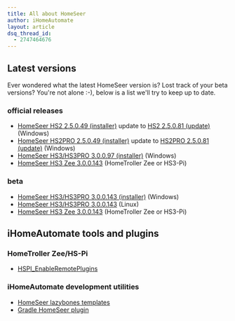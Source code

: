 ```yaml
---
title: All about HomeSeer
author: iHomeAutomate
layout: article
dsq_thread_id:
  - 2747464676
---
```

## Latest versions

Ever wondered what the latest HomeSeer version is? Lost track of your beta versions? You're not alone :-), below is a list we'll try to keep up to date.

### official releases

  * [HomeSeer HS2 2.5.0.49 (installer)][1] update to [HS2 2.5.0.81 (update)][2] (Windows)
  * [HomeSeer HS2PRO 2.5.0.49 (installer)][3] update to [HS2PRO 2.5.0.81 (update)][4] (Windows)
  * [HomeSeer HS3/HS3PRO 3.0.0.97 (installer)][5] (Windows)
  * [HomeSeer HS3 Zee 3.0.0.143][6] (HomeTroller Zee or HS3-Pi) 

### beta

  * [HomeSeer HS3/HS3PRO 3.0.0.143 (installer)][7] (Windows) 
  * [HomeSeer HS3/HS3PRO 3.0.0.143][8] (Linux) 
  * [HomeSeer HS3 Zee 3.0.0.143][6] (HomeTroller Zee or HS3-Pi) 

## iHomeAutomate tools and plugins

### HomeTroller Zee/HS-Pi

  * [HSPI_EnableRemotePlugins][9] 

### iHomeAutomate development utilities

  * [HomeSeer lazybones templates][10] 
  * [Gradle HomeSeer plugin][11]

 [1]: ftp://ftp.homeseer.com/pub/setuphs2_5_0_49.exe
 [2]: ftp://ftp.homeseer.com/pub/HomeSeerUpdate2_5_0_81.exe
 [3]: ftp://ftp.homeseer.com/pub/setuphspro2_5_0_49.exe
 [4]: ftp://ftp.homeseer.com/pub/HomeSeerUpdateHSPRO2_5_0_81.exe
 [5]: http://www.homeseer.com/updates3/SetupHS3_3_0_0_97.exe
 [6]: http://www.homeseer.com/updates3/hslinux_zee_3_0_0_143.tar.gz
 [7]: ftp://ftp.homeseer.com/updates/Beta/SetupHS3_3_0_0_143.exe
 [8]: http://homeseer.com/updates3/hs3_linux_3_0_0_143.tar.gz
 [9]: 2014/08/28/enable_remote_plugins_homeseer_zee_hs3pi/
 [10]: https://github.com/ihomeautomate/homeseer-lazybones-templates
 [11]: https://github.com/ihomeautomate/gradle-homeseer-plugin